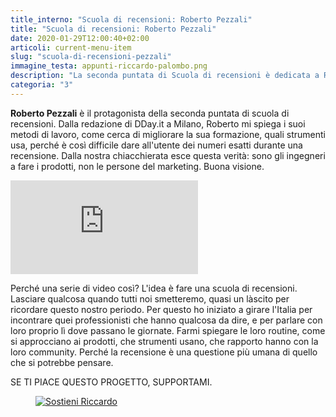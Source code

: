 ```yaml
---
title_interno: "Scuola di recensioni: Roberto Pezzali"
title: "Scuola di recensioni: Roberto Pezzali"
date: 2020-01-29T12:00:40+02:00
articoli: current-menu-item
slug: "scuola-di-recensioni-pezzali"
immagine_testa: appunti-riccardo-palombo.png
description: "La seconda puntata di Scuola di recensioni è dedicata a Roberto Pezzali. Dalla redazione di DDay.it a Milano, Roberto mi spiega i suoi metodi di lavoro. Ecco il video."
categoria: "3"
---
```


**Roberto Pezzali** è il protagonista della seconda puntata di scuola di recensioni. Dalla redazione di DDay.it a Milano, Roberto mi spiega i suoi metodi di lavoro, come cerca di migliorare la sua formazione, quali strumenti usa, perché è così difficile dare all'utente dei numeri esatti durante una recensione. Dalla nostra chiacchierata esce questa verità: sono gli ingegneri a fare i prodotti, non le persone del marketing. Buona visione.

<div class="videoWrapper embed-responsive embed-responsive-4by3">
    <iframe src="https://www.youtube.com/embed/COOw1YU5gK4" frameborder="0" allow="accelerometer; autoplay; encrypted-media; gyroscope; picture-in-picture" allowfullscreen></iframe>
</div>

Perché una serie di video così? L'idea è fare una scuola di recensioni. Lasciare qualcosa quando tutti noi smetteremo, quasi un làscito per ricordare questo nostro periodo. Per questo ho iniziato a girare l'Italia per incontrare quei professionisti che hanno qualcosa da dire, e per parlare con loro proprio lì dove passano le giornate. Farmi spiegare le loro routine, come si approcciano ai prodotti, che strumenti usano, che rapporto hanno con la loro community. Perché la recensione è una questione più umana di quello che si potrebbe pensare.

<aside class="yt-iscriviti">
                    <span class="atail-multitext-text">SE TI PIACE QUESTO PROGETTO, SUPPORTAMI.</span>
<figure>
                    <a
                        href="/supporter/"                        target="_blank" title="Diventa supporter di Riccardo Palombo">
                        <img
                            src="/img/articoli/patreon-riccardo-palombo.jpg" alt="Sostieni Riccardo" class="lazyload">
                    </a>
</figure>
                </aside>